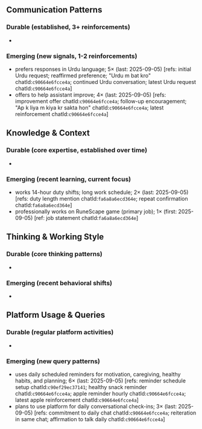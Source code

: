 ## Communication Patterns
### Durable (established, 3+ reinforcements)
-

### Emerging (new signals, 1-2 reinforcements)
- prefers responses in Urdu language; 5× (last: 2025-09-05) [refs: initial Urdu request; reaffirmed preference; "Urdu m bat kro" chatId:`c90664e6fcce4a`; continued Urdu conversation; latest Urdu request chatId:`c90664e6fcce4a`]
- offers to help assistant improve; 4× (last: 2025-09-05) [refs: improvement offer chatId:`c90664e6fcce4a`; follow-up encouragement; "Ap k liya m kiya kr sakta hon" chatId:`c90664e6fcce4a`; latest reinforcement chatId:`c90664e6fcce4a`]

## Knowledge & Context
### Durable (core expertise, established over time)
-

### Emerging (recent learning, current focus)
- works 14-hour duty shifts; long work schedule; 2× (last: 2025-09-05) [refs: duty length mention chatId:`fa6a8a6ecd364e`; repeat confirmation chatId:`fa6a8a6ecd364e`]
- professionally works on RuneScape game (primary job); 1× (first: 2025-09-05) [ref: job statement chatId:`fa6a8a6ecd364e`]

## Thinking & Working Style
### Durable (core thinking patterns)
-

### Emerging (recent behavioral shifts)
-

## Platform Usage & Queries
### Durable (regular platform activities)
-

### Emerging (new query patterns)
- uses daily scheduled reminders for motivation, caregiving, healthy habits, and planning; 6× (last: 2025-09-05) [refs: reminder schedule setup chatId:`c90ef29ec37141`; healthy snack reminder chatId:`c90664e6fcce4a`; apple reminder hourly chatId:`c90664e6fcce4a`; latest apple reinforcement chatId:`c90664e6fcce4a`]
- plans to use platform for daily conversational check-ins; 3× (last: 2025-09-05) [refs: commitment to daily chat chatId:`c90664e6fcce4a`; reiteration in same chat; affirmation to talk daily chatId:`c90664e6fcce4a`]